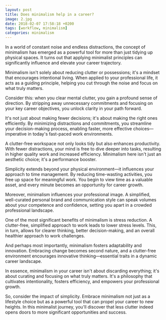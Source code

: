 ```yaml
---
layout: post
title: Does minimalism help in a career?
image: 2.jpg
date: 2018-02-07 17:58:18 +0200
tags: [workflow, minimalism]
categories: minimalism
---
```

In a world of constant noise and endless distractions, the concept of minimalism has emerged as a powerful tool for more than just tidying up physical spaces. It turns out that applying minimalist principles can significantly influence and elevate your career trajectory.

Minimalism isn't solely about reducing clutter or possessions; it's a mindset that encourages intentional living. When applied to your professional life, it acts as a guiding principle, helping you cut through the noise and focus on what truly matters.

Consider this: when you clear mental clutter, you gain a profound sense of direction. By stripping away unnecessary commitments and focusing on your key career objectives, you unlock clarity in your path forward.

It's not just about making fewer decisions; it's about making the right ones efficiently. By minimizing distractions and commitments, you streamline your decision-making process, enabling faster, more effective choices—imperative in today's fast-paced work environments.

A clutter-free workspace not only looks tidy but also enhances productivity. With fewer distractions, your mind is free to dive deeper into tasks, resulting in higher quality work and increased efficiency. Minimalism here isn't just an aesthetic choice; it's a performance booster.

Simplicity extends beyond your physical environment—it influences your approach to time management. By reducing time-wasting activities, you free up space for meaningful work. You begin to view time as a valuable asset, and every minute becomes an opportunity for career growth.

Moreover, minimalism influences your professional image. A simplified, well-curated personal brand and communication style can speak volumes about your competence and confidence, setting you apart in a crowded professional landscape.

One of the most significant benefits of minimalism is stress reduction. A clutter-free, simplified approach to work leads to lower stress levels. This, in turn, allows for clearer thinking, better decision-making, and an overall healthier approach to work challenges.

And perhaps most importantly, minimalism fosters adaptability and innovation. Embracing change becomes second nature, and a clutter-free environment encourages innovative thinking—essential traits in a dynamic career landscape.

In essence, minimalism in your career isn't about discarding everything; it's about curating and focusing on what truly matters. It's a philosophy that cultivates intentionality, fosters efficiency, and empowers your professional growth.

So, consider the impact of simplicity. Embrace minimalism not just as a lifestyle choice but as a powerful tool that can propel your career to new heights. In this minimalist journey, you'll discover that less clutter indeed opens doors to more significant opportunities and success.
